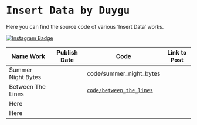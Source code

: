 <h1><samp>Insert Data by Duygu</samp></h1>

Here you can find the source code of various ‘Insert Data’ works.

[![Instagram Badge](https://img.shields.io/badge/-Insert%20Data%20on%20Instagram-F5EDEA?logo=instagram&logoColor=black&style=flat)](https://instagram.com/insert.data)


| Name Work          | Publish Date | Code | Link to Post |
| ------------------ | ------------ | ---- | ------------ |
| Summer Night Bytes |              | code/summer_night_bytes |              |
| Between The Lines  |              |  [`code/between_the_lines`](code/between_the_lines) |              |
| Here               |              |      |              |
| Here               |              |      |              |
